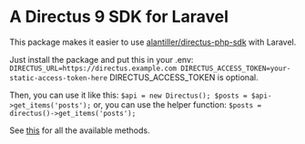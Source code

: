 # A Directus 9 SDK for Laravel
This package makes it easier to use [alantiller/directus-php-sdk](https://github.com/alantiller/directus-php-sdk) with Laravel.

Just install the package and put this in your .env:
`
DIRECTUS_URL=https://directus.example.com
DIRECTUS_ACCESS_TOKEN=your-static-access-token-here
`
DIRECTUS_ACCESS_TOKEN is optional.

Then, you can use it like this: 
`
$api = new Directus();
$posts = $api->get_items('posts');
`
or, you can use the helper function:
`
$posts = directus()->get_items('posts');
`

See [this](https://github.com/alantiller/directus-php-sdk#items) for all the available methods.